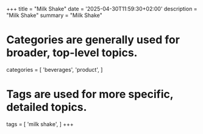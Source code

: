 +++
title = "Milk Shake"
date = '2025-04-30T11:59:30+02:00'
description = "Milk Shake"
summary = "Milk Shake"
# Categories are generally used for broader, top-level topics.
categories = [
 'beverages',
 'product',
]
# Tags are used for more specific, detailed topics.
tags = [
 'milk shake',
]
+++
